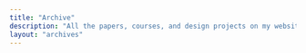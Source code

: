 ```yaml
---
title: "Archive"
description: "All the papers, courses, and design projects on my website—listed in chronological order."
layout: "archives"
---
```

